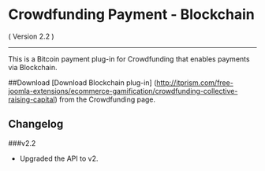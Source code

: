 Crowdfunding Payment - Blockchain
==========================
( Version 2.2 )
- - -

This is a Bitcoin payment plug-in for Crowdfunding that enables payments via Blockchain.

##Download
[Download Blockchain plug-in] (http://itprism.com/free-joomla-extensions/ecommerce-gamification/crowdfunding-collective-raising-capital) from the Crowdfunding page.

Changelog
---------

###v2.2
* Upgraded the API to v2.